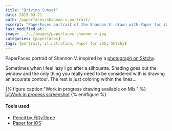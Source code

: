 ```yaml
---
title: "Driving Sunset"
date: 2015-03-21
path: /paperfaces/shannon-v-portrait/
excerpt: "PaperFaces portrait of the Shannon V. drawn with Paper for iOS on an iPad."
last_modified_at: 
image: ../../images/paperfaces-shannon-v.jpg
categories: [paperfaces]
tags: [portrait, illustration, Paper for iOS, Sktchy]
---
```


PaperFaces portrait of Shannon V. inspired by a [photograph on Sktchy](https://sktchy.com/tQUwNH).

Sometimes when I feel lazy I go after a silhouette. Shading goes out the window and the only thing you really need to be considered with is drawing an accurate contour. The rest is just coloring within the lines...

{% figure caption:"Work in progress drawing available on Mix." %}
[![Work in process screenshot](../../images/paperfaces-shannon-v-process-1-900.jpg)](https://mix.fiftythree.com/11098-Michael-Rose/2575904)
{% endfigure %}

#### Tools used

- [Pencil by FiftyThree](https://www.amazon.com/FiftyThree-Digital-Stylus-Pencil-iPhone/dp/B01JJBUYR4/ref=as_li_ss_tl?keywords=pencil+53&qid=1550586265&s=gateway&sr=8-3&linkCode=ll1&tag=mademist-20&linkId=0134793cb840affff60f2e45a7f64678&language=en_US)
- [Paper for iOS](https://paper.bywetransfer.com/)
